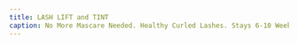 ```yaml
---
title: LASH LIFT and TINT
caption: No More Mascare Needed. Healthy Curled Lashes. Stays 6-10 Weeks.
---
```

